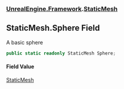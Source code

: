 ### [UnrealEngine.Framework](UnrealEngine_Framework.md 'UnrealEngine.Framework').[StaticMesh](StaticMesh.md 'UnrealEngine.Framework.StaticMesh')
## StaticMesh.Sphere Field
A basic sphere  
```csharp
public static readonly StaticMesh Sphere;
```
#### Field Value
[StaticMesh](StaticMesh.md 'UnrealEngine.Framework.StaticMesh')
